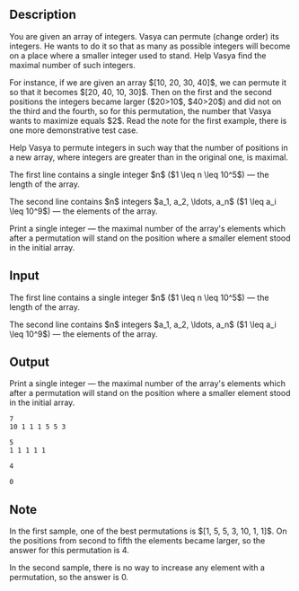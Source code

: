 ## Description

<div><p>You are given an array of integers. Vasya can permute (change order) its integers. He wants to do it so that as many as possible integers will become on a place where a smaller integer used to stand. Help Vasya find the maximal number of such integers.</p><p>For instance, if we are given an array $[10, 20, 30, 40]$, we can permute it so that it becomes $[20, 40, 10, 30]$. Then on the first and the second positions the integers became larger ($20&gt;10$, $40&gt;20$) and did not on the third and the fourth, so for this permutation, the number that Vasya wants to maximize equals $2$. Read the note for the first example, there is one more demonstrative test case.</p><p>Help Vasya to permute integers in such way that the number of positions in a new array, where integers are greater than in the original one, is maximal.</p></div><div class="input-specification"><p>The first line contains a single integer $n$ ($1 \leq n \leq 10^5$)&nbsp;— the length of the array.</p><p>The second line contains $n$ integers $a_1, a_2, \ldots, a_n$ ($1 \leq a_i \leq 10^9$)&nbsp;— the elements of the array.</p></div><div class="output-specification"><p>Print a single integer&nbsp;— the maximal number of the array's elements which after a permutation will stand on the position where a smaller element stood in the initial array.</p></div>

## Input

<p>The first line contains a single integer $n$ ($1 \leq n \leq 10^5$)&nbsp;— the length of the array.</p><p>The second line contains $n$ integers $a_1, a_2, \ldots, a_n$ ($1 \leq a_i \leq 10^9$)&nbsp;— the elements of the array.</p>

## Output

<p>Print a single integer&nbsp;— the maximal number of the array's elements which after a permutation will stand on the position where a smaller element stood in the initial array.</p>





```input1
7
10 1 1 1 5 5 3

```




```input2
5
1 1 1 1 1

```




```output1
4

```




```output2
0

```



## Note

<p>In the first sample, one of the best permutations is $[1, 5, 5, 3, 10, 1, 1]$. On the positions from second to fifth the elements became larger, so the answer for this permutation is 4.</p><p>In the second sample, there is no way to increase any element with a permutation, so the answer is 0.</p>
